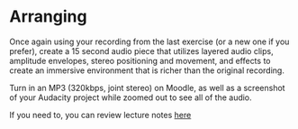 # Arranging

Once again using your recording from the last exercise (or a new one if you prefer), create a 15 second audio piece that utilizes layered audio clips, amplitude envelopes, stereo positioning and movement, and effects to create an immersive environment that is richer than the original recording.

Turn in an MP3 (320kbps, joint stereo) on Moodle, as well as a screenshot of your Audacity project while zoomed out to see all of the audio.

If you need to, you can review lecture notes [here](../lectures/05_sequencing.md)
